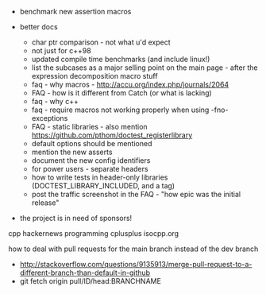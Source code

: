 - benchmark new assertion macros






- better docs
    - char ptr comparison - not what u'd expect
    - not just for c++98
    - updated compile time benchmarks (and include linux!)
    - list the subcases as a major selling point on the main page - after the expression decomposition macro stuff
    - faq - why macros - http://accu.org/index.php/journals/2064
    - FAQ - how is it different from Catch (or what is lacking)
    - faq - why c++
    - faq - require macros not working properly when using -fno-exceptions
    - FAQ - static libraries - also mention https://github.com/pthom/doctest_registerlibrary
    - default options should be mentioned
    - mention the new asserts
    - document the new config identifiers
    - for power users - separate headers
    - how to write tests in header-only libraries (DOCTEST_LIBRARY_INCLUDED, and a tag)
    - post the traffic screenshot in the FAQ - "how epic was the initial release"

- the project is in need of sponsors!

cpp
hackernews
programming
cplusplus
isocpp.org





how to deal with pull requests for the main branch instead of the dev branch
- http://stackoverflow.com/questions/9135913/merge-pull-request-to-a-different-branch-than-default-in-github
- git fetch origin pull/ID/head:BRANCHNAME
